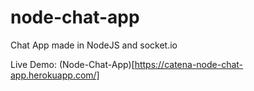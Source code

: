 # node-chat-app

Chat App made in NodeJS and socket.io

Live Demo: (Node-Chat-App)[https://catena-node-chat-app.herokuapp.com/]

